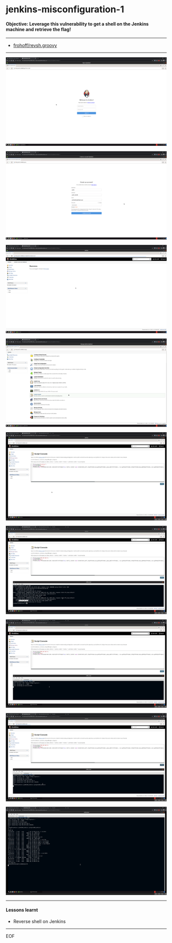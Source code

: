 # jenkins-misconfiguration-1

#### Objective: Leverage this vulnerability to get a shell on the Jenkins machine and retrieve the flag!

----

- [frohoff/revsh.groovy](https://gist.github.com/frohoff/fed1ffaab9b9beeb1c76)

----

![](images/1.png)

![](images/2.png)

![](images/3.png)

![](images/4.png)

![](images/5.png)

![](images/6.png)

![](images/7.png)

![](images/8.png)

![](images/9.png)

----

#### Lessons learnt

- Reverse shell on Jenkins

----

EOF